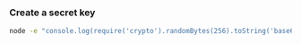 
### Create a secret key
```cmd
node -e "console.log(require('crypto').randomBytes(256).toString('base64'));"
```